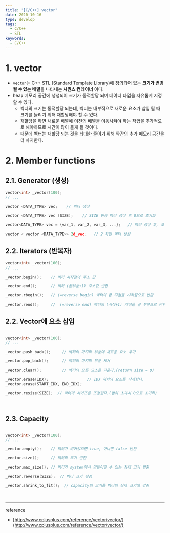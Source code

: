 ```yaml
---
title: "[C/C++] vector"
date: 2020-10-16
type: develop
tags:
  - C/C++
  - STL
keywords:
  - C/C++
---
```


# 1. vector

- `vector`는 C++ STL (Standard Template Library)에 정의되어 있는 **크기가 변경될 수 있는 배열**을 나타내는 **시퀀스 컨테이너** 이다.
- heap 메모리 공간에 생성되어 크기가 동적할당 되며 데이터 타입을 자유롭게 지정할 수 있다.
    - 벡터의 크기는 동적할당 되는데, 벡터는 내부적으로 새로운 요소가 삽입 될 때 크기를 늘리기 위해 재할당해야 할 수 있다.
    - 재할당을 하면 새로운 배열에 이전의 배열을 이동시켜야 하는 작업을 추가적으로 해야하므로 시간이 많이 들게 될 것이다. 
    - 때문에 벡터는 재할당 되는 것을 최대한 줄이기 위해 약간의 추가 메모리 공간을 더 차지한다.




# 2. Member functions

## 2.1. Generator (생성)

```cpp
vector<int> _vector(100);
// ...

vector <DATA_TYPE> vec;    // 벡터 생성

vector <DATA_TYPE> vec (SIZE);    // SIZE 만큼 벡터 생성 후 0으로 초기화

vector<DATA_TYPE> vec = {var_1, var_2, var_3, ...};   // 벡터 생성 후, 오른 쪽 변수로 초기화

vector < vector <DATA_TYPE>> 2d_vec;   // 2 차원 벡터 생성

```



## 2.2. Iterators (반복자)

```cpp
vector<int> _vector(100);
// ...

_vector.begin();    // 벡터 시작점의 주소 값

_vector.end();      // 벡터 (끝부분+1) 주소값 반환

_vector.rbegin();   // (=reverse begin) 벡터의 끝 지점을 시작점으로 반환

_vector.rend();     //  (=reverse end) 벡터의 (시작+1) 지점을 끝 부분으로 반환

```



## 2.2. Vector에 요소 삽입

```cpp

vector<int> _vector(100);
// ...

_vector.push_back();     // 백터의 마지막 부분에 새로운 요소 추가 

_vector.pop_back();      // 백터의 마지막 부분 제거 

_vector.clear();         // 백터의 모든 요소를 지운다.(return size = 0)

_vector.erase(IDX);                 // IDX 위치의 요소를 삭제한다.
_vector.erase(START_IDX, END_IDX);

_vector.resize(SIZE);  // 백터의 사이즈를 조정한다.(범위 초과시 0으로 초기화) 
```

<br>


## 2.3. Capacity 

```cpp

vector<int> _vector(100);
// ...

_vector.empty();    // 벡터가 비어있으면 true, 아니면 false 반환

_vector.size();     // 벡터의 크기 반환

_vector.max_size(); // 벡터가 system에서 만들어질 수 있는 최대 크기 반환

_vector.reverse(SIZE);  // 벡터 크기 설정

_vector.shrink_to_fit();  // capacity의 크기를 벡터의 실제 크기에 맞춤

```

<br>

---

reference

- [http://www.cplusplus.com/reference/vector/vector/](http://www.cplusplus.com/reference/vector/vector/)